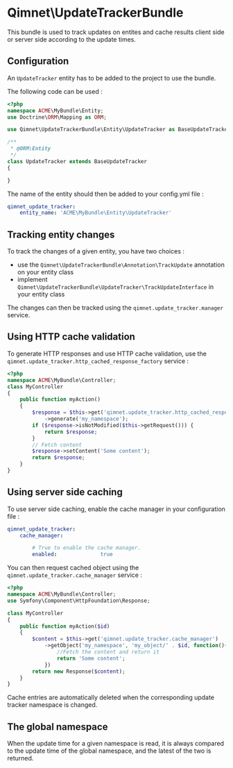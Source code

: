 Qimnet\UpdateTrackerBundle
==========================

This bundle is used to track updates on entites and cache results client side
or server side according to the update times.


Configuration
-------------


An `UpdateTracker` entity has to be added to the project to use the bundle. 

The following code can be used :

```php
<?php
namespace ACME\MyBundle\Entity;
use Doctrine\ORM\Mapping as ORM;

use Qimnet\UpdateTrackerBundle\Entity\UpdateTracker as BaseUpdateTracker;

/**
 * @ORM\Entity
 */
class UpdateTracker extends BaseUpdateTracker
{

}
```


The name of the entity should then be added to your config.yml file :

```yaml
qimnet_update_tracker:
    entity_name: 'ACME\MyBundle\Entity\UpdateTracker'
```

Tracking entity changes
-----------------------

To track the changes of a given entity, you have two choices :

*   use the `Qimnet\UpdateTrackerBundle\Annotation\TrackUpdate` annotation on 
    your entity class
*   implement `Qimnet\UpdateTrackerBundle\UpdateTracker\TrackUpdateInterface` 
    in your entity class

The changes can then be tracked using the `qimnet.update_tracker.manager` 
service.


Using HTTP cache validation
---------------------------

To generate HTTP responses and use HTTP cache validation, use the 
`qimnet.update_tracker.http_cached_response_factory` service :

```php
<?php
namespace ACME\MyBundle\Controller;
class MyController
{
    public function myAction() 
    {
        $response = $this->get('qimnet.update_tracker.http_cached_response_factory')
            ->generate('my_namespace');
        if ($response->isNotModified($this->getRequest())) {
            return $response;
        }
        // Fetch content
        $response->setContent('Some content');
        return $response;
    }
}
```


Using server side caching
-------------------------

To use server side caching, enable the cache manager in your configuration 
file :

```yaml
qimnet_update_tracker:
    cache_manager:

        # True to enable the cache manager.
        enabled:              true
```

You can then request cached object using the `qimnet.update_tracker.cache_manager`
service :

```php
<?php
namespace ACME\MyBundle\Controller;
use Symfony\Component\HttpFoundation\Response;

class MyController
{
    public function myAction($id)
    {
        $content = $this->get('qimnet.update_tracker.cache_manager')
            ->getObject('my_namespace', 'my_object/' . $id, function(){
                //Fetch the content and return it
                return 'Some content';
            })
        return new Response($content);
    }
}
```


Cache entries are automatically deleted when the corresponding update tracker namespace
is changed.



The global namespace
--------------------

When the update time for a given namespace is read, it is always compared to the update time
of the global namespace, and the latest of the two is returned.